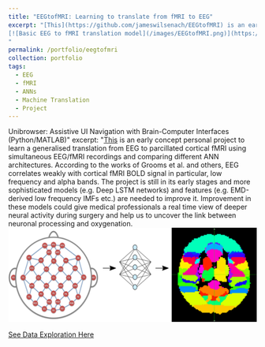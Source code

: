 ```yaml
---
title: "EEGtofMRI: Learning to translate from fMRI to EEG"
excerpt: "[This](https://github.com/jameswilsenach/EEGtofMRI) is an early concept personal project to learn a generalised translation from EEG to parcillated cortical fMRI using simultaneous EEG/fMRI recordings and comparing different ANN architectures. According to the works of Grooms et al. and others, EEG correlates weakly with cortical fMRI BOLD signal in particular, low frequency and alpha bands. The project is still in its early stages and more sophisticated models (e.g. Deep LSTM networks) and features (e.g. EMD-derived low frequency IMFs etc.) are needed to improve it.
[![Basic EEG to fMRI translation model](/images/EEGtofMRI.png)](https://github.com/jameswilsenach/EEGtofMRI)
"
permalink: /portfolio/eegtofmri
collection: portfolio
tags:
  - EEG
  - fMRI
  - ANNs
  - Machine Translation
  - Project
---
```

Unibrowser: Assistive UI Navigation with Brain-Computer Interfaces (Python/MATLAB)"
excerpt: "[This](https://github.com/jameswilsenach/EEGtofMRI) is an early concept personal project to learn a generalised translation from EEG to parcillated cortical fMRI using simultaneous EEG/fMRI recordings and comparing different ANN architectures. According to the works of Grooms et al. and others, EEG correlates weakly with cortical fMRI BOLD signal in particular, low frequency and alpha bands. The project is still in its early stages and more sophisticated models (e.g. Deep LSTM networks) and features (e.g. EMD-derived low frequency IMFs etc.) are needed to improve it. Improvement in these models could give medical professionals a real time view of deeper neural activity during surgery and help us to uncover the link between neuronal processing and oxygenation.
[![Basic EEG to fMRI translation model](/images/EEGtofMRI.png)](https://github.com/jameswilsenach/EEGtofMRI)

[See Data Exploration Here](https://github.com/jameswilsenach/EEGtofMRI/blob/main/EEGtofMRI.ipynb)

